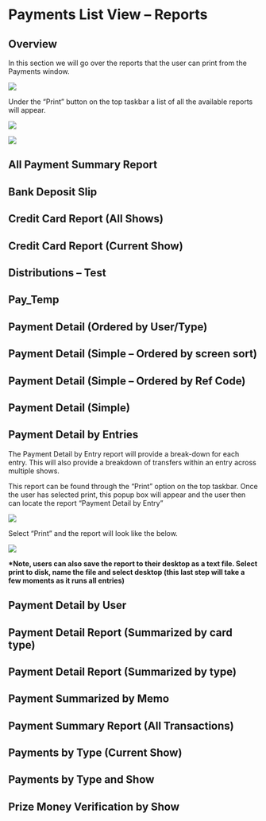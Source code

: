 # Payments List View – Reports

## Overview

In this section we will go over the reports that the user can print from the Payments window.

![](http://docs.showgroundsonline.com/wp-content/uploads/2022/01/img\_61eef65ddc349.png)

Under the “Print” button on the top taskbar a list of all the available reports will appear.

![](http://docs.showgroundsonline.com/wp-content/uploads/2022/01/img\_61eef6a497f1f.png)

![](http://docs.showgroundsonline.com/wp-content/uploads/2022/01/img\_61eef7078bc51.png)

## All Payment Summary Report

## Bank Deposit Slip

## Credit Card Report (All Shows)

## Credit Card Report (Current Show)

## Distributions – Test

## Pay\_Temp

## Payment Detail (Ordered by User/Type)

## Payment Detail (Simple – Ordered by screen sort)

## Payment Detail (Simple – Ordered by Ref Code)

## Payment Detail (Simple)

## Payment Detail by Entries

The Payment Detail by Entry report will provide a break-down for each entry. This will also provide a breakdown of transfers within an entry across multiple shows.

This report can be found through the “Print” option on the top taskbar. Once the user has selected print, this popup box will appear and the user then can locate the report “Payment Detail by Entry”

![](http://docs.showgroundsonline.com/wp-content/uploads/2022/02/img\_61fc0b4c1bfc6.png)

Select “Print” and the report will look like the below.

![](http://docs.showgroundsonline.com/wp-content/uploads/2020/10/img\_5f89a8ad1a1f6.png)

**\*Note, users can also save the report to their desktop as a text file.  Select print to disk, name the file and select desktop (this last step will take a few moments as it runs all entries)**

## Payment Detail by User

## Payment Detail Report (Summarized by card type)

## Payment Detail Report (Summarized by type)

## Payment Summarized by Memo

## Payment Summary Report (All Transactions)

## Payments by Type (Current Show)

## Payments by Type and Show

## Prize Money Verification by Show
